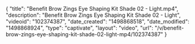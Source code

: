 {
    "title": "Benefit Brow Zings Eye Shaping Kit Shade 02 - Light.mp4",
    "description": "Benefit Brow Zings Eye Shaping Kit Shade 02 - Light",
    "videoid": "102374387",
    "date_created": "1498868518",
    "date_modified": "1498868924",
    "type": "captivate",
    "layout": "video",
    "url": "\/v\/benefit-brow-zings-eye-shaping-kit-shade-02-light-mp4\/102374387"
}